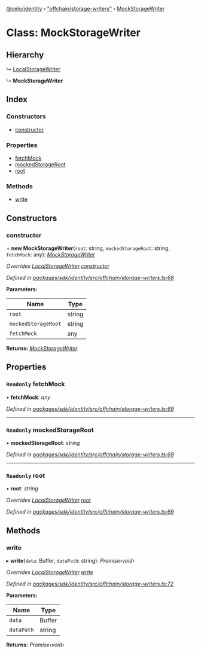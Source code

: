 [@celo/identity](../README.md) › ["offchain/storage-writers"](../modules/_offchain_storage_writers_.md) › [MockStorageWriter](_offchain_storage_writers_.mockstoragewriter.md)

# Class: MockStorageWriter

## Hierarchy

  ↳ [LocalStorageWriter](_offchain_storage_writers_.localstoragewriter.md)

  ↳ **MockStorageWriter**

## Index

### Constructors

* [constructor](_offchain_storage_writers_.mockstoragewriter.md#constructor)

### Properties

* [fetchMock](_offchain_storage_writers_.mockstoragewriter.md#readonly-fetchmock)
* [mockedStorageRoot](_offchain_storage_writers_.mockstoragewriter.md#readonly-mockedstorageroot)
* [root](_offchain_storage_writers_.mockstoragewriter.md#readonly-root)

### Methods

* [write](_offchain_storage_writers_.mockstoragewriter.md#write)

## Constructors

###  constructor

\+ **new MockStorageWriter**(`root`: string, `mockedStorageRoot`: string, `fetchMock`: any): *[MockStorageWriter](_offchain_storage_writers_.mockstoragewriter.md)*

*Overrides [LocalStorageWriter](_offchain_storage_writers_.localstoragewriter.md).[constructor](_offchain_storage_writers_.localstoragewriter.md#constructor)*

*Defined in [packages/sdk/identity/src/offchain/storage-writers.ts:68](https://github.com/celo-org/celo-monorepo/blob/master/packages/sdk/identity/src/offchain/storage-writers.ts#L68)*

**Parameters:**

Name | Type |
------ | ------ |
`root` | string |
`mockedStorageRoot` | string |
`fetchMock` | any |

**Returns:** *[MockStorageWriter](_offchain_storage_writers_.mockstoragewriter.md)*

## Properties

### `Readonly` fetchMock

• **fetchMock**: *any*

*Defined in [packages/sdk/identity/src/offchain/storage-writers.ts:69](https://github.com/celo-org/celo-monorepo/blob/master/packages/sdk/identity/src/offchain/storage-writers.ts#L69)*

___

### `Readonly` mockedStorageRoot

• **mockedStorageRoot**: *string*

*Defined in [packages/sdk/identity/src/offchain/storage-writers.ts:69](https://github.com/celo-org/celo-monorepo/blob/master/packages/sdk/identity/src/offchain/storage-writers.ts#L69)*

___

### `Readonly` root

• **root**: *string*

*Overrides [LocalStorageWriter](_offchain_storage_writers_.localstoragewriter.md).[root](_offchain_storage_writers_.localstoragewriter.md#readonly-root)*

*Defined in [packages/sdk/identity/src/offchain/storage-writers.ts:69](https://github.com/celo-org/celo-monorepo/blob/master/packages/sdk/identity/src/offchain/storage-writers.ts#L69)*

## Methods

###  write

▸ **write**(`data`: Buffer, `dataPath`: string): *Promise‹void›*

*Overrides [LocalStorageWriter](_offchain_storage_writers_.localstoragewriter.md).[write](_offchain_storage_writers_.localstoragewriter.md#write)*

*Defined in [packages/sdk/identity/src/offchain/storage-writers.ts:72](https://github.com/celo-org/celo-monorepo/blob/master/packages/sdk/identity/src/offchain/storage-writers.ts#L72)*

**Parameters:**

Name | Type |
------ | ------ |
`data` | Buffer |
`dataPath` | string |

**Returns:** *Promise‹void›*
